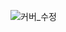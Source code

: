 ![커버_수정](https://github.com/gyulim17/Drilling/assets/151061107/0743b04e-06dd-42a6-84b7-18fd03be674b)
